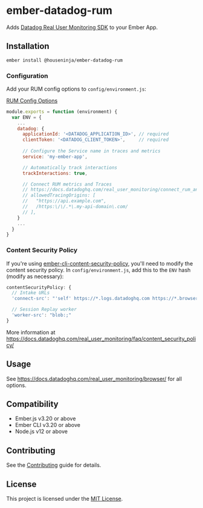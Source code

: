 # ember-datadog-rum

Adds [Datadog Real User Monitoring SDK](https://docs.datadoghq.com/real_user_monitoring/browser/) to your Ember App.

## Installation

```sh
ember install @houseninja/ember-datadog-rum
```

### Configuration

Add your RUM config options to `config/environment.js`:

[RUM Config Options](https://docs.datadoghq.com/real_user_monitoring/browser/)

```javascript
module.exports = function (environment) {
  var ENV = {
    ...
    datadog: {
      applicationId: '<DATADOG_APPLICATION_ID>', // required
      clientToken: '<DATADOG_CLIENT_TOKEN>',     // required
      
      // Configure the Service name in traces and metrics
      service: 'my-ember-app',

      // Automatically track interactions
      trackInteractions: true,

      // Connect RUM metrics and Traces
      // https://docs.datadoghq.com/real_user_monitoring/connect_rum_and_traces/?tab=browserrum
      // allowedTracingOrigins: [
      //   "https://api.example.com",
      //   /https:\/\/.*\.my-api-domain\.com/
      // ],
    }
    ...
  }
}
```

### Content Security Policy

If you're using [ember-cli-content-security-policy](https://github.com/rwjblue/ember-cli-content-security-policy), you'll need to modify the content security policy. In `config/environment.js`, add this to the `ENV` hash (modify as necessary):

```javascript
contentSecurityPolicy: {
  // Intake URLs
  'connect-src': "'self' https://*.logs.datadoghq.com https://*.browser-intake-datadoghq.com",

  // Session Replay worker
  'worker-src': "blob:;"
}
```

More information at https://docs.datadoghq.com/real_user_monitoring/faq/content_security_policy/

## Usage

See https://docs.datadoghq.com/real_user_monitoring/browser/ for all options.



## Compatibility

* Ember.js v3.20 or above
* Ember CLI v3.20 or above
* Node.js v12 or above

## Contributing

See the [Contributing](CONTRIBUTING.md) guide for details.

## License

This project is licensed under the [MIT License](LICENSE.md).
